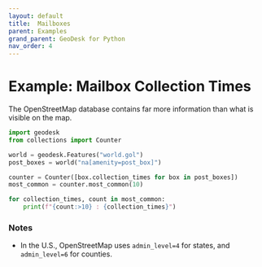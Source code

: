 ```yaml
---
layout: default
title:  Mailboxes
parent: Examples
grand_parent: GeoDesk for Python
nav_order: 4
---
```


# Example: Mailbox Collection Times

The OpenStreetMap database contains far more information than what is visible on the map.  



```python
import geodesk
from collections import Counter

world = geodesk.Features("world.gol")
post_boxes = world("na[amenity=post_box]")

counter = Counter([box.collection_times for box in post_boxes])
most_common = counter.most_common(10)

for collection_times, count in most_common:
    print(f"{count:>10} : {collection_times}")
```

### Notes

- In the U.S., OpenStreetMap uses `admin_level=4` for states, and `admin_level=6` for counties.